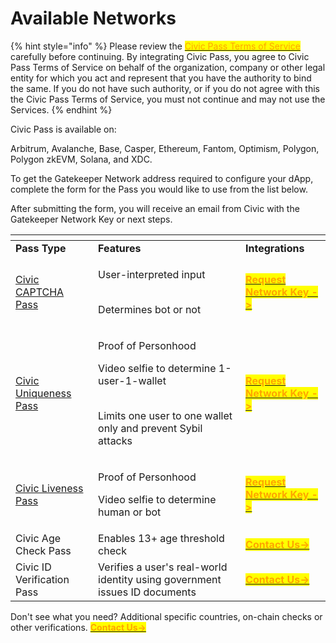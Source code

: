 # Available Networks

{% hint style="info" %}
Please review the [<mark style="color:orange;">Civic Pass Terms of Service</mark>](https://www.civic.com/legal/terms-of-service-civic-pass-v1/) carefully before continuing. By integrating Civic Pass, you agree to Civic Pass Terms of Service on behalf of the organization, company or other legal entity for which you act and represent that you have the authority to bind the same. If you do not have such authority, or if you do not agree with this the Civic Pass Terms of Service, you must not continue and may not use the Services.
{% endhint %}



Civic Pass is available on:

Arbitrum, Avalanche, Base, Casper, Ethereum, Fantom, Optimism, Polygon, Polygon zkEVM, Solana, and XDC.

To get the Gatekeeper Network address required to configure your dApp, complete the form for the Pass you would like to use from the list below.

After submitting the form, you will receive an email from Civic with the Gatekeeper Network Key or next steps.



<table data-header-hidden data-full-width="true"><thead><tr><th></th><th></th><th></th></tr></thead><tbody><tr><td><strong>Pass Type</strong></td><td><strong>Features</strong></td><td><strong>Integrations</strong></td></tr><tr><td><a href="https://getpass.civic.com/?scope=captcha,uniqueness,liveness">Civic CAPTCHA Pass </a></td><td><p>User-interpreted input</p><p><br>Determines bot or not</p></td><td><a href="https://share.hsforms.com/1OElIx6SpTjChCq9EZa4-Fwbzn0a"><mark style="color:orange;"><strong>Request Network Key -></strong></mark></a></td></tr><tr><td><a href="https://getpass.civic.com/?scope=uniqueness,liveness,captcha">Civic Uniqueness Pass</a></td><td><p>Proof of Personhood</p><p></p><p>Video selfie to determine 1-user-1-wallet</p><p><br>Limits one user to one wallet only and prevent Sybil attacks</p></td><td><a href="https://share.hsforms.com/1NhExhEX0Sf6NLptdGi4cAwbzn0a"><mark style="color:orange;"><strong>Request Network Key -></strong></mark></a></td></tr><tr><td><a href="https://getpass.civic.com/?scope=liveness,uniqueness,captcha">Civic Liveness Pass</a></td><td><p>Proof of Personhood</p><p></p><p>Video selfie to determine human or bot</p></td><td><a href="https://share.hsforms.com/1pkdva9v2Q_yAKALLIrPAVwbzn0a"><mark style="color:orange;"><strong>Request Network Key -></strong></mark></a></td></tr><tr><td>Civic Age Check Pass</td><td>Enables 13+ age threshold check​</td><td><a href="https://share.hsforms.com/1kZnRNCKnR3OwO3occk7EXQbzn0a"><mark style="color:orange;"><strong>Contact Us-></strong></mark></a></td></tr><tr><td>Civic ID Verification Pass</td><td>Verifies a user's real-world identity using government issues ID documents</td><td><a href="https://share.hsforms.com/1Z4QgWNh0RN2-81jJDcrN2Qbzn0a"><mark style="color:orange;"><strong>Contact Us-></strong></mark></a></td></tr></tbody></table>

Don't see what you need? Additional specific countries, on-chain checks or other verifications. [<mark style="color:orange;">**Contact Us->**</mark>](https://share.hsforms.com/1NvBk0zfyR3aWcMosBxJETQbzn0a)
